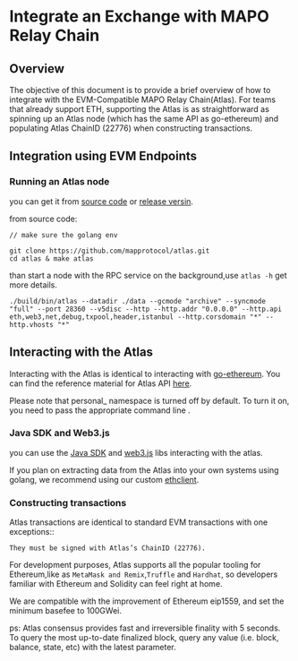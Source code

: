 # Integrate an Exchange with MAPO Relay Chain

## Overview

The objective of this document is to provide a brief overview of how to integrate with the EVM-Compatible MAPO Relay Chain(Atlas). For teams that already support ETH, supporting the Atlas is as straightforward as spinning up an Atlas node (which has the same API as go-ethereum) and populating Atlas ChainID (22776) when constructing transactions.

## Integration using EVM Endpoints

### Running an Atlas node

you can get it from [source code](https://github.com/mapprotocol/atlas) or [release versin](https://github.com/mapprotocol/atlas/releases).

from source code:

```
// make sure the golang env

git clone https://github.com/mapprotocol/atlas.git
cd atlas & make atlas

```
than start a node with the RPC service on the background,use `atlas -h` get more details.

```
./build/bin/atlas --datadir ./data --gcmode "archive" --syncmode "full" --port 28360 --v5disc --http --http.addr "0.0.0.0" --http.api eth,web3,net,debug,txpool,header,istanbul --http.corsdomain "*" --http.vhosts "*" 
```

## Interacting with the Atlas

Interacting with the Atlas is identical to interacting with [go-ethereum](https://geth.ethereum.org/). You can find the reference material for Atlas API [here](/sdk/RPC-API.md).

Please note that personal_ namespace is turned off by default. To turn it on, you need to pass the appropriate command line .


### Java SDK and Web3.js

you can use the [Java SDK](https://github.com/web3j/web3j) and [web3.js](https://web3js.readthedocs.io/en/v1.2.9/) libs interacting with the atlas.

If you plan on extracting data from the Atlas into your own systems using golang, we recommend using our custom [ethclient](https://github.com/mapprotocol/compass/tree/main/pkg/ethclient).

### Constructing transactions

Atlas transactions are identical to standard EVM transactions with one exceptions::

    They must be signed with Atlas’s ChainID (22776).


For development purposes, Atlas supports all the popular tooling for Ethereum,like as `MetaMask and Remix`,`Truffle` and `Hardhat`, so developers familiar with Ethereum and Solidity can feel right at home.

We are compatible with the improvement of Ethereum eip1559, and set the minimum basefee to 100GWei.


ps: Atlas consensus provides fast and irreversible finality with 5 seconds. To query the most up-to-date finalized block, query any value (i.e. block, balance, state, etc) with the latest parameter.